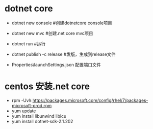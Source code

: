 # dotnet core
- dotnet new console  #创建dotnetcore console项目
- dotnet new mvc #创建.net core mvc项目
- dotnet run #运行
- dotnet publish -c release  #发版，生成到release文件

- Properties\launchSettings.json   配置端口文件


# centos 安装.net core
- rpm -Uvh https://packages.microsoft.com/config/rhel/7/packages-microsoft-prod.rpm
- yum update
- yum install libunwind libicu
- yum install dotnet-sdk-2.1.202
